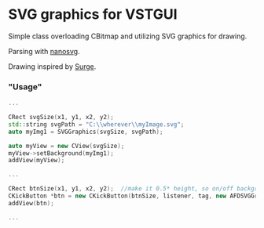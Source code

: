 # SVG graphics for VSTGUI
Simple class overloading CBitmap and utilizing SVG graphics for drawing. 

Parsing with [nanosvg](https://github.com/memononen/nanosvg).

Drawing inspired by [Surge](https://github.com/surge-synthesizer/surge).

### "Usage"

```cpp
...

CRect svgSize(x1, y1, x2, y2);
std::string svgPath = "C:\\wherever\\myImage.svg";
auto myImg1 = SVGGraphics(svgSize, svgPath);

auto myView = new CView(svgSize);
myView->setBackground(myImg1);
addView(myView);

...

CRect btnSize(x1, y1, x2, y2);  //make it 0.5* height, so on/off background is switched correctly
CKickButton *btn = new CKickButton(btnSize, listener, tag, new AFDSVGGraphics(btnSize, resourceID));
addView(btn);

...
```
